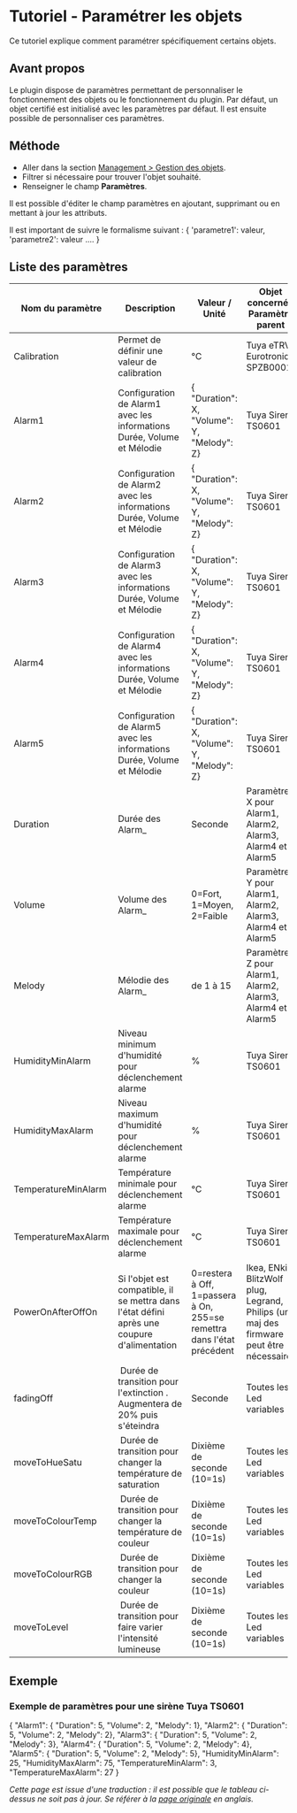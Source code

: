 # Tutoriel - Paramétrer les objets

Ce tutoriel explique comment paramétrer spécifiquement certains objets.

## Avant propos

Le plugin dispose de paramètres permettant de personnaliser le fonctionnement des objets ou le fonctionnement du plugin.
Par défaut, un objet certifié est initialisé avec les paramètres par défaut. Il est ensuite possible de personnaliser ces paramètres.

## Méthode

* Aller dans la section [Management > Gestion des objets](WebUI_Management.md#gestion-des-objets).
* Filtrer si nécessaire pour trouver l'objet souhaité.
* Renseigner le champ __Paramètres__.

Il est possible d'éditer le champ paramètres en ajoutant, supprimant ou en mettant à jour les attributs.

Il est important de suivre le formalisme suivant :  { 'parametre1': valeur, 'parametre2': valeur .... }


## Liste des paramètres

| Nom du paramètre | Description | Valeur / Unité | Objet concerné / Paramètre parent |
| ---------------- | ----------- | -------------- | -------------- |
| Calibration    | Permet de définir une valeur de calibration | °C | Tuya eTRV, Eurotronics SPZB0001 |
| Alarm1         | Configuration de Alarm1 avec les informations Durée, Volume et Mélodie | { "Duration": X, "Volume": Y, "Melody": Z} | Tuya Siren TS0601 |
| Alarm2         | Configuration de Alarm2 avec les informations Durée, Volume et Mélodie | { "Duration": X, "Volume": Y, "Melody": Z} | Tuya Siren TS0601 |
| Alarm3         | Configuration de Alarm3 avec les informations Durée, Volume et Mélodie | { "Duration": X, "Volume": Y, "Melody": Z} | Tuya Siren TS0601 |
| Alarm4         | Configuration de Alarm4 avec les informations Durée, Volume et Mélodie | { "Duration": X, "Volume": Y, "Melody": Z} | Tuya Siren TS0601 |
| Alarm5         | Configuration de Alarm5 avec les informations Durée, Volume et Mélodie | { "Duration": X, "Volume": Y, "Melody": Z} | Tuya Siren TS0601 |
| Duration       | Durée des Alarm_ | Seconde | Paramètre X pour Alarm1, Alarm2, Alarm3, Alarm4 et Alarm5 |
| Volume         | Volume des Alarm_ | 0=Fort, 1=Moyen, 2=Faible | Paramètre Y pour Alarm1, Alarm2, Alarm3, Alarm4 et Alarm5 |
| Melody         | Mélodie des Alarm_ | de 1 à 15  | Paramètre Z pour Alarm1, Alarm2, Alarm3, Alarm4 et Alarm5 |
| HumidityMinAlarm    | Niveau minimum d'humidité pour déclenchement alarme | % | Tuya Siren TS0601 |
| HumidityMaxAlarm    | Niveau maximum d'humidité pour déclenchement alarme | % | Tuya Siren TS0601 |
| TemperatureMinAlarm | Température minimale pour déclenchement alarme | °C | Tuya Siren TS0601 |
| TemperatureMaxAlarm | Température maximale pour déclenchement alarme | °C | Tuya Siren TS0601 |
| PowerOnAfterOffOn   | Si l'objet est compatible, il se mettra dans l'état défini après une coupure d'alimentation | 0=restera à Off, 1=passera à On, 255=se remettra dans l'état précédent | Ikea, ENki, BlitzWolf plug, Legrand, Philips (une maj des firmware peut être nécessaire) |
| fadingOff     | Durée de transition pour l'extinction . Augmentera de 20% puis s'éteindra | Seconde | Toutes les Led variables |
| moveToHueSatu    | Durée de transition pour changer la température de saturation | Dixième de seconde (10=1s) | Toutes les Led variables |
| moveToColourTemp | Durée de transition pour changer la température de couleur | Dixième de seconde (10=1s) | Toutes les Led variables |
| moveToColourRGB  | Durée de transition pour changer la couleur | Dixième de seconde (10=1s) | Toutes les Led variables |
| moveToLevel      | Durée de transition pour faire varier l'intensité lumineuse | Dixième de seconde (10=1s) | Toutes les Led variables |

## Exemple

### Exemple de paramètres pour une sirène Tuya TS0601

{
  "Alarm1": { "Duration": 5, "Volume": 2, "Melody": 1},
  "Alarm2": { "Duration": 5, "Volume": 2, "Melody": 2},
  "Alarm3": { "Duration": 5, "Volume": 2, "Melody": 3},
  "Alarm4": { "Duration": 5, "Volume": 2, "Melody": 4},
  "Alarm5": { "Duration": 5, "Volume": 2, "Melody": 5},
  "HumidityMinAlarm": 25,
  "HumidityMaxAlarm": 75,
  "TemperatureMinAlarm": 3,
  "TemperatureMaxAlarm": 27
}


*Cette page est issue d'une traduction : il est possible que le tableau ci-dessus ne soit pas à jour. Se référer à la [page originale](../en-eng/device-parameters.md) en anglais.*
